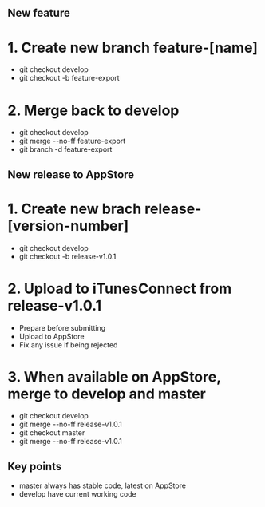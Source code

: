 ## New feature

# 1. Create new branch feature-[name]

* git checkout develop
* git checkout -b feature-export

# 2. Merge back to develop

* git checkout develop
* git merge --no-ff feature-export
* git branch -d feature-export


## New release to AppStore

# 1. Create new brach release-[version-number]

* git checkout develop
* git checkout -b release-v1.0.1

# 2. Upload to iTunesConnect from release-v1.0.1

* Prepare before submitting
* Upload to AppStore
* Fix any issue if being rejected

# 3. When available on AppStore, merge to develop and master

* git checkout develop
* git merge --no-ff release-v1.0.1
* git checkout master
* git merge --no-ff release-v1.0.1

## Key points
* master always has stable code, latest on AppStore
* develop have current working code
